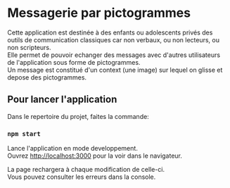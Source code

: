 # Messagerie par pictogrammes

Cette application est destinée à des enfants ou adolescents privés des outils de communication classiques car non verbaux, ou non lecteurs, ou non scripteurs.\
Elle permet de pouvoir echanger des messages avec d'autres utilisateurs de l'application sous forme de pictogrammes.\
Un message est constitué d'un context (une image) sur lequel on glisse et depose des pictogrammes.

## Pour lancer l'application

Dans le repertoire du projet, faites la commande:

### `npm start`

Lance l'application en mode developpement.\
Ouvrez [http://localhost:3000](http://localhost:3000) pour la voir dans le navigateur.

La page rechargera à chaque modification de celle-ci.\
Vous pouvez consulter les erreurs dans la console.
